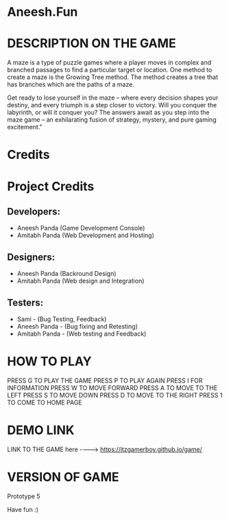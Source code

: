 # Aneesh.Fun
 
# DESCRIPTION ON THE GAME
 
 A maze is a type of puzzle games where a player moves in complex and branched passages to find a particular target or location. One method to create a maze is the Growing Tree method. The method creates a tree that has branches which are the paths of a maze.

Get ready to lose yourself in the maze – where every decision shapes your destiny, and every triumph is a step closer to victory. Will you conquer the labyrinth, or will it conquer you? The answers await as you step into the maze game – an exhilarating fusion of strategy, mystery, and pure gaming excitement."

# Credits
# Project Credits 

## Developers:  
- Aneesh Panda (Game Development Console)  
- Amitabh Panda (Web Development and Hosting)     

## Designers: 
- Aneesh Panda (Backround Design)  
- Amitabh Panda (Web design and Integration)    
        
## Testers:  
- Sami - (Bug Testing, Feedback) 
- Aneesh Panda - (Bug fixing and Retesting)  
- Amitabh Panda - (Web testing and Feedback)

# HOW TO PLAY

PRESS G TO PLAY THE GAME
PRESS P TO PLAY AGAIN
PRESS I FOR INFORMATION
PRESS W TO MOVE FORWARD
PRESS A TO MOVE TO THE LEFT
PRESS S TO MOVE DOWN
PRESS D TO MOVE TO THE RIGHT
PRESS 1 TO COME TO HOME PAGE

# DEMO LINK
LINK TO THE GAME here ----> https://itzgamerboy.github.io/game/

# VERSION OF GAME

Prototype 5 

Have fun :) 
